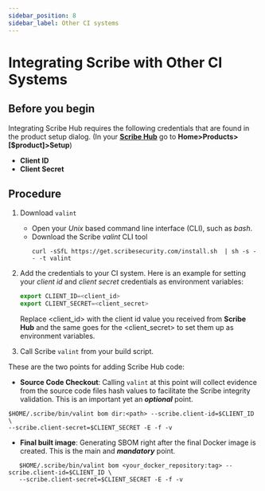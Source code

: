 ```yaml
---
sidebar_position: 8
sidebar_label: Other CI systems
---
```


# Integrating Scribe with Other CI Systems

## Before you begin
Integrating Scribe Hub requires the following credentials that are found in the product setup dialog. (In your **[Scribe Hub](https://prod.hub.scribesecurity.com/ "Scribe Hub Link")** go to **Home>Products>[$product]>Setup**)

* **Client ID**
* **Client Secret**
## Procedure
1. Download `valint`  
   * Open your *Unix* based command line interface (CLI), such as *bash*.  
   * Download the Scribe *valint* CLI tool   
      ```
      curl -sSfL https://get.scribesecurity.com/install.sh  | sh -s -- -t valint
      ```
2. Add the credentials to your CI system.
Here is an example for setting your *client id* and *client secret* credentials as environment variables:  
   ```js
   export CLIENT_ID=<client_id>
   export CLIENT_SECRET=<client_secret>
   ```
   Replace <client_id> with the client id value you received from **Scribe Hub** and the same goes for the <client_secret> to set them up as environment variables. 

3. Call Scribe `valint` from your build script.
<!--- Copy from illustration -->
These are the two points for adding Scribe Hub code:
* **Source Code Checkout**: Calling `valint` at this point will collect evidence from the source code files hash values to facilitate the Scribe integrity validation. This is an important yet an ___optional___ point. 

```
$HOME/.scribe/bin/valint bom dir:<path> --scribe.client-id=$CLIENT_ID \
--scribe.client-secret=$CLIENT_SECRET -E -f -v
```

* **Final built image**: Generating SBOM right after the final Docker image is created. This is the main and ___mandatory___ point.  
```
   $HOME/.scribe/bin/valint bom <your_docker_repository:tag> --scribe.client-id=$CLIENT_ID \
   --scribe.client-secret=$CLIENT_SECRET -E -f -v
```

